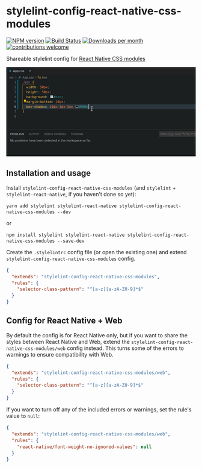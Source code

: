 # stylelint-config-react-native-css-modules

[![NPM version](http://img.shields.io/npm/v/stylelint-config-react-native-css-modules.svg)](https://www.npmjs.org/package/stylelint-config-react-native-css-modules)
[![Build Status](https://github.com/kristerkari/stylelint-config-react-native-css-modules/workflows/Tests/badge.svg)](https://github.com/kristerkari/stylelint-config-react-native-css-modules/actions?workflow=Tests)
[![Downloads per month](https://img.shields.io/npm/dm/stylelint-config-react-native-css-modules.svg)](http://npmcharts.com/compare/stylelint-config-react-native-css-modules?periodLength=30)
[![contributions welcome](https://img.shields.io/badge/contributions-welcome-brightgreen.svg?style=flat)](https://egghead.io/courses/how-to-contribute-to-an-open-source-project-on-github)

Shareable stylelint config for [React Native CSS modules](https://github.com/kristerkari/react-native-css-modules)

<img src="screenshots/linting.gif" width="640">

## Installation and usage

Install `stylelint-config-react-native-css-modules` (and `stylelint` + `stylelint-react-native`, if you haven't done so yet):

```
yarn add stylelint stylelint-react-native stylelint-config-react-native-css-modules --dev
```

or

```
npm install stylelint stylelint-react-native stylelint-config-react-native-css-modules --save-dev
```

Create the `.stylelintrc` config file (or open the existing one) and extend `stylelint-config-react-native-css-modules` config.

```json
{
  "extends": "stylelint-config-react-native-css-modules",
  "rules": {
    "selector-class-pattern": "^[a-z][a-zA-Z0-9]*$"
  }
}
```

## Config for React Native + Web

By default the config is for React Native only, but if you want to share the styles between React Native and Web, extend the `stylelint-config-react-native-css-modules/web` config instead. This turns some of the errors to warnings to ensure compatibility with Web.

```json
{
  "extends": "stylelint-config-react-native-css-modules/web",
  "rules": {
    "selector-class-pattern": "^[a-z][a-zA-Z0-9]*$"
  }
}
```

If you want to turn off any of the included errors or warnings, set the rule's value to `null`:

```json
{
  "extends": "stylelint-config-react-native-css-modules/web",
  "rules": {
    "react-native/font-weight-no-ignored-values": null
  }
}
```
